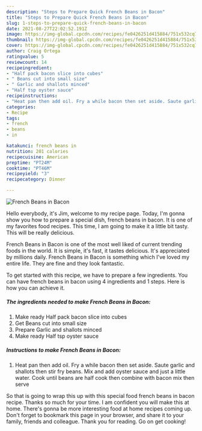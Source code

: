 ```yaml
---
description: "Steps to Prepare Quick French Beans in Bacon"
title: "Steps to Prepare Quick French Beans in Bacon"
slug: 1-steps-to-prepare-quick-french-beans-in-bacon
date: 2021-08-27T22:02:52.191Z
image: https://img-global.cpcdn.com/recipes/fe0426251d415884/751x532cq70/french-beans-in-bacon-recipe-main-photo.jpg
thumbnail: https://img-global.cpcdn.com/recipes/fe0426251d415884/751x532cq70/french-beans-in-bacon-recipe-main-photo.jpg
cover: https://img-global.cpcdn.com/recipes/fe0426251d415884/751x532cq70/french-beans-in-bacon-recipe-main-photo.jpg
author: Craig Ortega
ratingvalue: 5
reviewcount: 14
recipeingredient:
- "Half pack bacon slice into cubes"
- " Beans cut into small size"
- " Garlic and shallots minced"
- "Half tsp oyster sauce"
recipeinstructions:
- "Heat pan then add oil. Fry a while bacon then set aside. Saute garlic and shallots then stir fry beans. Mix and add oyster sauce and just a little water. Cook until beans are half cook then combine with bacon mix then serve"
categories:
- Recipe
tags:
- french
- beans
- in

katakunci: french beans in 
nutrition: 201 calories
recipecuisine: American
preptime: "PT24M"
cooktime: "PT46M"
recipeyield: "3"
recipecategory: Dinner

---
```



![French Beans in Bacon](https://img-global.cpcdn.com/recipes/fe0426251d415884/751x532cq70/french-beans-in-bacon-recipe-main-photo.jpg)

Hello everybody, it's Jim, welcome to my recipe page. Today, I'm gonna show you how to prepare a special dish, french beans in bacon. It is one of my favorites food recipes. This time, I am going to make it a little bit tasty. This will be really delicious.



French Beans in Bacon is one of the most well liked of current trending foods in the world. It is simple, it's fast, it tastes delicious. It's appreciated by millions daily. French Beans in Bacon is something which I've loved my entire life. They are fine and they look fantastic.


To get started with this recipe, we have to prepare a few ingredients. You can have french beans in bacon using 4 ingredients and 1 steps. Here is how you can achieve it.

<!--inarticleads1-->

##### The ingredients needed to make French Beans in Bacon:

1. Make ready Half pack bacon slice into cubes
1. Get  Beans cut into small size
1. Prepare  Garlic and shallots minced
1. Make ready Half tsp oyster sauce




<!--inarticleads2-->

##### Instructions to make French Beans in Bacon:

1. Heat pan then add oil. Fry a while bacon then set aside. Saute garlic and shallots then stir fry beans. Mix and add oyster sauce and just a little water. Cook until beans are half cook then combine with bacon mix then serve




So that is going to wrap this up with this special food french beans in bacon recipe. Thanks so much for your time. I am confident you will make this at home. There's gonna be more interesting food at home recipes coming up. Don't forget to bookmark this page in your browser, and share it to your family, friends and colleague. Thank you for reading. Go on get cooking!
